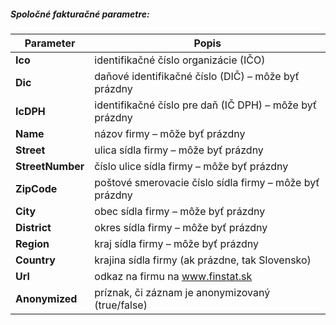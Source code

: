 ##### Spoločné fakturačné parametre:
| Parameter | Popis |
| ----------- | ----------- |
| **Ico**| identifikačné číslo organizácie (IČO) |
| **Dic**| daňové identifikačné číslo (DIČ) – môže byť prázdny |
| **IcDPH**| identifikačné číslo pre daň (IČ DPH) – môže byť prázdny |
| **Name**| názov firmy – môže byť prázdny |
| **Street**| ulica sídla firmy – môže byť prázdny |
| **StreetNumber**| číslo ulice sídla firmy – môže byť prázdny |
| **ZipCode**| poštové smerovacie číslo sídla firmy – môže byť prázdny |
| **City**| obec sídla firmy – môže byť prázdny |
| **District**| okres sídla firmy – môže byť prázdny |
| **Region**| kraj sídla firmy – môže byť prázdny |
| **Country**| krajina sídla firmy (ak prázdne, tak Slovensko) |
| **Url**| odkaz na firmu na www.finstat.sk |
| **Anonymized**| príznak, či záznam je anonymizovaný (true/false) |
